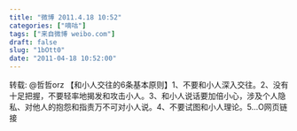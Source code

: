 ```yaml
---
title: "微博 2011.4.18 10:52"
categories: ["嘀咕"]
tags: ["来自微博 weibo.com"]
draft: false
slug: "1bOtt0"
date: "2011-04-18 10:52:00"
---
```


<p>转载: @哲哲orz 【和小人交往的6条基本原则】1、不要和小人深入交往。2、没有十足把握，不要轻率地揭发和攻击小人。3、和小人说话要加倍小心，涉及个人隐私、对他人的抱怨和指责万不可对小人说。4、不要试图和小人理论。5...O网页链接 ​​​​</p>
